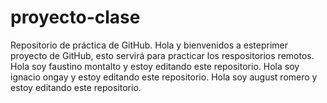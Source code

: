 # proyecto-clase
Repositorio de práctica de GitHub.
Hola y bienvenidos a esteprimer proyecto de GitHub, esto servirá para practicar los respositorios remotos.
Hola soy faustino montalto y estoy editando este repositorio.
Hola soy ignacio ongay y estoy editando este repositorio.
Hola soy august romero y estoy editando este repositorio.
